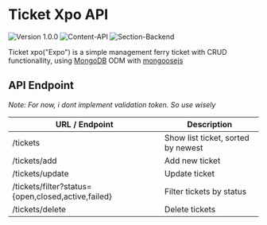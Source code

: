 # Ticket Xpo API

![Version 1.0.0](https://img.shields.io/badge/version-1.0.0-yellowgreen.svg)
![Content-API](https://img.shields.io/badge/content-API-green.svg)
![Section-Backend](https://img.shields.io/badge/section-backend-lightgrey.svg)

Ticket xpo("Expo") is a simple management ferry ticket with CRUD functionallity,
using [MongoDB](https://mongodb.com) ODM with [mongoosejs](https://mongoosejs.com)

## API Endpoint

_Note: For now, i dont implement validation token. So use wisely_

| URL / Endpoint                                     | Description                        |
| -------------------------------------------------- | ---------------------------------- |
| /tickets                                           | Show list ticket, sorted by newest |
| /tickets/add                                       | Add new ticket                     |
| /tickets/update                                    | Update ticket                      |
| /tickets/filter?status={open,closed,active,failed} | Filter tickets by status           |
| /tickets/delete                                    | Delete tickets                     |
